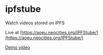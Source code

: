 # ipfstube

Watch videos stored on IPFS

Live at [https://aoeu.neocities.org/IPFStube/](https://aoeu.neocities.org/IPFStube/)

[Demo video](https://aoeu.neocities.org/IPFStube/player.html?videoHash=QmU1GSqu4w29Pt7EEM57Lhte8Lce6e7kuhRHo6rSNb2UaC)
